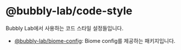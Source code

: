 # @bubbly-lab/code-style

Bubbly Lab에서 사용하는 코드 스타일 설정들입니다.

- [@bubbly-lab/biome-config](./packages/biome-config/README.md): Biome config를 제공하는 패키지입니다.
